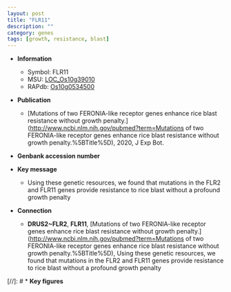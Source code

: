 ```yaml
---
layout: post
title: "FLR11"
description: ""
category: genes
tags: [growth, resistance, blast]
---
```


* **Information**  
    + Symbol: FLR11  
    + MSU: [LOC_Os10g39010](http://rice.uga.edu/cgi-bin/ORF_infopage.cgi?orf=LOC_Os10g39010)  
    + RAPdb: [Os10g0534500](http://rapdb.dna.affrc.go.jp/viewer/gbrowse_details/irgsp1?name=Os10g0534500)  

* **Publication**  
    + [Mutations of two FERONIA-like receptor genes enhance rice blast resistance without growth penalty.](http://www.ncbi.nlm.nih.gov/pubmed?term=Mutations of two FERONIA-like receptor genes enhance rice blast resistance without growth penalty.%5BTitle%5D), 2020, J Exp Bot.

* **Genbank accession number**  

* **Key message**  
    + Using these genetic resources, we found that mutations in the FLR2 and FLR11 genes provide resistance to rice blast without a profound growth penalty

* **Connection**  
    + __DRUS2~FLR2__, __FLR11__, [Mutations of two FERONIA-like receptor genes enhance rice blast resistance without growth penalty.](http://www.ncbi.nlm.nih.gov/pubmed?term=Mutations of two FERONIA-like receptor genes enhance rice blast resistance without growth penalty.%5BTitle%5D),  Using these genetic resources, we found that mutations in the FLR2 and FLR11 genes provide resistance to rice blast without a profound growth penalty

[//]: # * **Key figures**  


